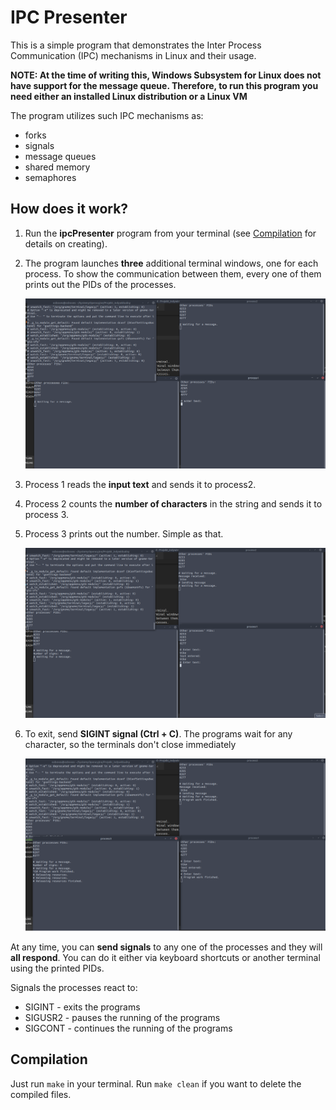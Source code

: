 # IPC Presenter

This is a simple program that demonstrates the Inter Process Communication (IPC) mechanisms in Linux and their usage.

**NOTE: At the time of writing this, Windows Subsystem for Linux does not have support for the message queue. Therefore, to run this program you need either an installed Linux distribution or a Linux VM**

The program utilizes such IPC mechanisms as:
- forks
- signals
- message queues
- shared memory
- semaphores



## How does it work?

1. Run the **ipcPresenter** program from your terminal (see [Compilation](#compilation) for details on creating).

2. The program launches **three** additional terminal windows, one for each process. To show the communication between them, every one of them prints out the PIDs of the processes.

    ![Starting state image](https://github.com/MariuszGaljan/IPC-Presenter/blob/master/README_img/ipcPresenter_begin.png?raw=true)

3. Process 1 reads the **input text** and sends it to process2.

4. Process 2 counts the **number of characters** in the string and sends it to process 3.

5. Process 3 prints out the number. Simple as that.

    ![After input image](https://github.com/MariuszGaljan/IPC-Presenter/blob/master/README_img/ipcPresenter_insert.png?raw=true)

6. To exit, send **SIGINT signal (Ctrl + C)**. The programs wait for any character, so the terminals don't close immediately

    ![Finished state image](https://github.com/MariuszGaljan/IPC-Presenter/blob/master/README_img/ipcPresenter_end.png?raw=true)



At any time, you can **send signals** to any one of the processes and they will **all respond**.
You can do it either via keyboard shortcuts or another terminal using the printed PIDs.

Signals the processes react to:
 -  SIGINT  -   exits the programs
 -  SIGUSR2 -   pauses the running of the programs
 -  SIGCONT -   continues the running of the programs

## Compilation

Just run `make` in your terminal.
Run `make clean` if you want to delete the compiled files.
